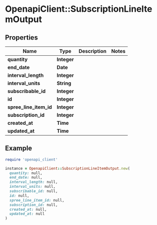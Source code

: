 # OpenapiClient::SubscriptionLineItemOutput

## Properties

| Name | Type | Description | Notes |
| ---- | ---- | ----------- | ----- |
| **quantity** | **Integer** |  |  |
| **end_date** | **Date** |  |  |
| **interval_length** | **Integer** |  |  |
| **interval_units** | **String** |  |  |
| **subscribable_id** | **Integer** |  |  |
| **id** | **Integer** |  |  |
| **spree_line_item_id** | **Integer** |  |  |
| **subscription_id** | **Integer** |  |  |
| **created_at** | **Time** |  |  |
| **updated_at** | **Time** |  |  |

## Example

```ruby
require 'openapi_client'

instance = OpenapiClient::SubscriptionLineItemOutput.new(
  quantity: null,
  end_date: null,
  interval_length: null,
  interval_units: null,
  subscribable_id: null,
  id: null,
  spree_line_item_id: null,
  subscription_id: null,
  created_at: null,
  updated_at: null
)
```


